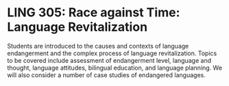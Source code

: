 # LING 305: Race against Time: Language Revitalization

Students are introduced to the causes and contexts of language endangerment and the complex process of language revitalization. Topics to be covered include assessment of endangerment level, language and thought, language attitudes, bilingual education, and language planning. We will also consider a number of case studies of endangered languages.